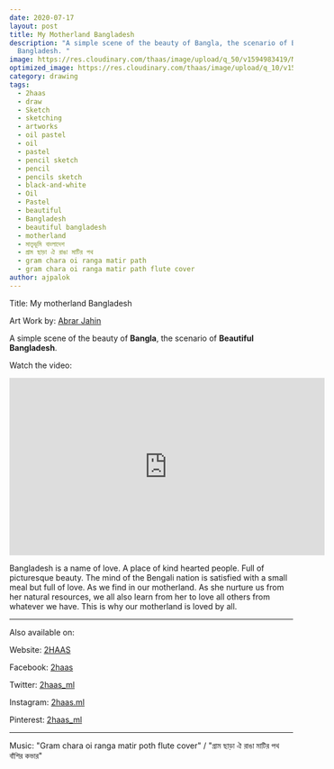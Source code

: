 ```yaml
---
date: 2020-07-17
layout: post
title: My Motherland Bangladesh
description: "A simple scene of the beauty of Bangla, the scenario of Beautiful
  Bangladesh. "
image: https://res.cloudinary.com/thaas/image/upload/q_50/v1594983419/Motherland_Is_My_Bangla_bunvtn.jpg
optimized_image: https://res.cloudinary.com/thaas/image/upload/q_10/v1594983419/Motherland_Is_My_Bangla_bunvtn.jpg
category: drawing
tags:
  - 2haas
  - draw
  - Sketch
  - sketching
  - artworks
  - oil pastel
  - oil
  - pastel
  - pencil sketch
  - pencil
  - pencils sketch
  - black-and-white
  - Oil
  - Pastel
  - beautiful
  - Bangladesh
  - beautiful bangladesh
  - motherland
  - মাতৃভূমি বাংলাদেশ
  - গ্রাম ছাড়া ঐ রাঙা মাটির পথ
  - gram chara oi ranga matir path
  - gram chara oi ranga matir path flute cover
author: ajpalok
---
```

Title:‌ My motherland Bangladesh

Art Work by: [Abrar Jahin](https://2haas.ml/authors/ajpalok/) 
   
A simple scene of the beauty of **Bangla**, the scenario of **Beautiful Bangladesh**.
  
Watch the video:
<iframe width="560" height="315" src="https://www.youtube-nocookie.com/embed/CkdmERcbTUA" frameborder="0" allow="accelerometer; autoplay; encrypted-media; gyroscope; picture-in-picture" allowfullscreen></iframe>
  
Bangladesh is a name of love. A place of kind hearted people. Full of picturesque beauty. The mind of the Bengali nation is satisfied with a small meal but full of love. As we find in our motherland. As she nurture us from her natural resources, we all also learn from her to love all others from whatever we have. This is why our motherland is loved by all.
 
- - -

Also available on:  

Website: [2HAAS](https://2haas.ml/)  

Facebook: [2haas](https://facebook.com/2haas)  

Twitter: [2haas_ml](https://twitter.com/2haas_ml)  

Instagram: [2haas.ml](https://instagram.com/2haas.ml)  

Pinterest: [2haas_ml](https://pinterest.com/2haas_ml)  

- - -

Music: "Gram chara oi ranga matir poth flute cover" / "গ্রাম ছাড়া ঐ রাঙা মাটির পথ বাঁশির কভার"

